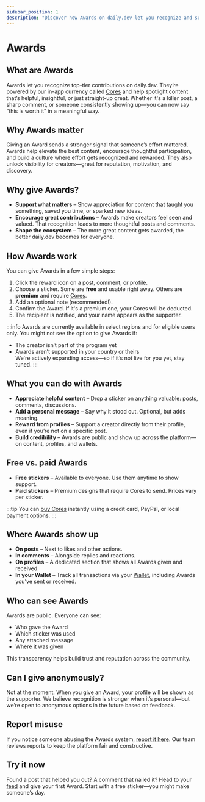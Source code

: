 ```yaml
---
sidebar_position: 1
description: "Discover how Awards on daily.dev let you recognize and support valuable posts, comments, and creators using free or Core-powered stickers. Learn how they work and why they matter."
---
```


# Awards

## What are Awards  

Awards let you recognize top-tier contributions on daily.dev. They’re powered by our in-app currency called [Cores](monetization/cores.md) and help spotlight content that’s helpful, insightful, or just straight-up great. Whether it's a killer post, a sharp comment, or someone consistently showing up—you can now say “this is worth it” in a meaningful way.

## Why Awards matter  

Giving an Award sends a stronger signal that someone’s effort mattered. Awards help elevate the best content, encourage thoughtful participation, and build a culture where effort gets recognized and rewarded. They also unlock visibility for creators—great for reputation, motivation, and discovery.

## Why give Awards?  

- **Support what matters** – Show appreciation for content that taught you something, saved you time, or sparked new ideas.  
- **Encourage great contributions** – Awards make creators feel seen and valued. That recognition leads to more thoughtful posts and comments.  
- **Shape the ecosystem** – The more great content gets awarded, the better daily.dev becomes for everyone.

## How Awards work  

You can give Awards in a few simple steps:  
1. Click the reward icon on a post, comment, or profile.  
2. Choose a sticker. Some are **free** and usable right away. Others are **premium** and require [Cores](monetization/cores.md).  
3. Add an optional note (recommended!).  
4. Confirm the Award. If it's a premium one, your Cores will be deducted.  
5. The recipient is notified, and your name appears as the supporter.

:::info
Awards are currently available in select regions and for eligible users only. You might not see the option to give Awards if:  
- The creator isn’t part of the program yet  
- Awards aren’t supported in your country or theirs  
We're actively expanding access—so if it’s not live for you yet, stay tuned.
:::

## What you can do with Awards  

- **Appreciate helpful content** – Drop a sticker on anything valuable: posts, comments, discussions.  
- **Add a personal message** – Say why it stood out. Optional, but adds meaning.  
- **Reward from profiles** – Support a creator directly from their profile, even if you’re not on a specific post.  
- **Build credibility** – Awards are public and show up across the platform—on content, profiles, and wallets.

## Free vs. paid Awards  

- **Free stickers** – Available to everyone. Use them anytime to show support.  
- **Paid stickers** – Premium designs that require Cores to send. Prices vary per sticker.  

:::tip
You can [buy Cores](https://app.daily.dev/cores) instantly using a credit card, PayPal, or local payment options.
:::

## Where Awards show up  

- **On posts** – Next to likes and other actions.  
- **In comments** – Alongside replies and reactions.  
- **On profiles** – A dedicated section that shows all Awards given and received.  
- **In your Wallet** – Track all transactions via your [Wallet](https://app.daily.dev/wallet), including Awards you’ve sent or received.

## Who can see Awards  

Awards are public. Everyone can see:  
- Who gave the Award  
- Which sticker was used  
- Any attached message  
- Where it was given  

This transparency helps build trust and reputation across the community.

## Can I give anonymously? 

Not at the moment. When you give an Award, your profile will be shown as the supporter. We believe recognition is stronger when it’s personal—but we’re open to anonymous options in the future based on feedback.

## Report misuse  

If you notice someone abusing the Awards system, [report it here](https://daily.dev/feedback). Our team reviews reports to keep the platform fair and constructive.

## Try it now 

Found a post that helped you out? A comment that nailed it? Head to your [feed](https:/app.daily.dev) and give your first Award. Start with a free sticker—you might make someone’s day.